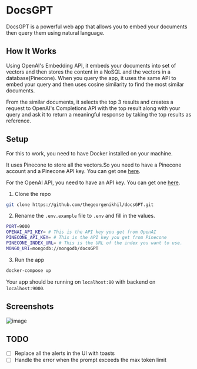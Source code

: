 # DocsGPT

DocsGPT is a powerful web app that allows you to embed your documents then query them using natural language.

## How It Works

Using OpenAI's Embedding API, it embeds your documents into set of vectors and then stores the content in a NoSQL and the vectors in a database(Pinecone). When you query the app, it uses the same API to embed your query and then uses cosine similarity to find the most similar documents.

From the similar documents, it selects the top 3 results and creates a request to OpenAI's Completions API with the top result along with your query and ask it to return a meaningful response by taking the top results as reference.

## Setup

For this to work, you need to have Docker installed on your machine.

It uses Pinecone to store all the vectors.So you need to have a Pinecone account and a Pinecone API key. You can get one [here](https://www.pinecone.io/).

For the OpenAI API, you need to have an API key. You can get one [here](https://platform.openai.com/account/api-keys/).

1. Clone the repo

```bash
git clone https://github.com/thegeorgenikhil/docsGPT.git
```

2. Rename the `.env.example` file to `.env` and fill in the values.

```bash
PORT=9000
OPENAI_API_KEY= # This is the API key you get from OpenAI
PINECONE_API_KEY= # This is the API key you get from Pinecone
PINECONE_INDEX_URL= # This is the URL of the index you want to use.
MONGO_URI=mongodb://mongodb/docsGPT
```

3. Run the app

```bash
docker-compose up
```

Your app should be running on `localhost:80` with backend on `localhost:9000`.

## Screenshots

![image](https://user-images.githubusercontent.com/56214901/228553999-4bb07e12-bf72-48c9-9a5f-1e01b742d7d9.png)

## TODO

- [ ] Replace all the alerts in the UI with toasts
- [ ] Handle the error when the prompt exceeds the max token limit
